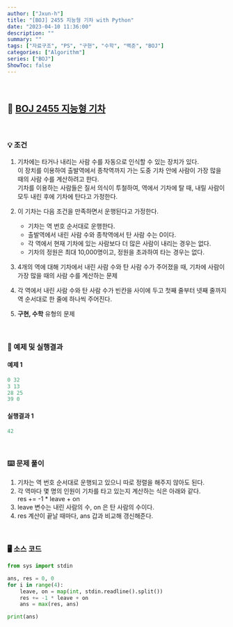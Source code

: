 ```yaml
---
author: ["Jxun-h"]
title: "[BOJ] 2455 지능형 기차 with Python"
date: "2023-04-10 11:36:00"
description: ""
summary: ""
tags: ["자료구조", "PS", "구현", "수학", "백준", "BOJ"]
categories: ["Algorithm"]
series: ["BOJ"]
ShowToc: false
---
```


<br>

## 📌 <a href="https://www.acmicpc.net/problem/2455" target="_blank">BOJ 2455 지능형 기차</a>

<br>

### 💡 조건

1.  기차에는 타거나 내리는 사람 수를 자동으로 인식할 수 있는 장치가 있다.  
    이 장치를 이용하여 출발역에서 종착역까지 가는 도중 기차 안에 사람이 가장 많을 때의 사람 수를 계산하려고 한다.  
    기차를 이용하는 사람들은 질서 의식이 투철하여, 역에서 기차에 탈 때, 내릴 사람이 모두 내린 후에 기차에 탄다고 가정한다.

2.  이 기차는 다음 조건을 만족하면서 운행된다고 가정한다.
    -   기차는 역 번호 순서대로 운행한다.
    -   출발역에서 내린 사람 수와 종착역에서 탄 사람 수는 0이다.
    -   각 역에서 현재 기차에 있는 사람보다 더 많은 사람이 내리는 경우는 없다.
    -   기차의 정원은 최대 10,000명이고, 정원을 초과하여 타는 경우는 없다.

3.  4개의 역에 대해 기차에서 내린 사람 수와 탄 사람 수가 주어졌을 때, 기차에 사람이 가장 많을 때의 사람 수를 계산하는 문제

4.  각 역에서 내린 사람 수와 탄 사람 수가 빈칸을 사이에 두고 첫째 줄부터 넷째 줄까지 역 순서대로 한 줄에 하나씩 주어진다.

5.  **구현, 수학** 유형의 문제

<br>

### 🔖 예제 및 실행결과

#### 예제 1

```py
0 32
3 13
28 25
39 0
```

#### 실행결과 1

```py
42
```

<br>

### ⌨️ 문제 풀이

1.  기차는 역 번호 순서대로 운행되고 있으니 따로 정렬을 해주지 않아도 된다.
2.  각 역마다 몇 명의 인원이 기차를 타고 있는지 계산하는 식은 아래와 같다.  
    res += -1 * leave + on
3.  leave 변수는 내린 사람의 수, on 은 탄 사람의 수이다.
4.  res 계산이 끝날 때마다, ans 갑과 비교해 갱신해준다.

<br>

### 🖥 소스 코드

```py
from sys import stdin

ans, res = 0, 0
for i in range(4):
    leave, on = map(int, stdin.readline().split())
    res += -1 * leave + on
    ans = max(res, ans)

print(ans)
```